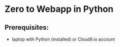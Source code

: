 # Zero to Webapp in Python

## Prerequisites:

* laptop with Python (installed) or Cloud9.io account

